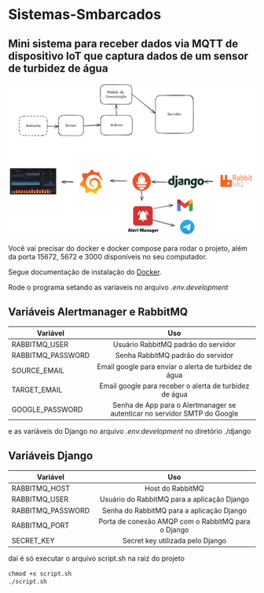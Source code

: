 # Sistemas-Smbarcados
## Mini sistema para receber dados via MQTT de dispositivo IoT que captura dados de um sensor de turbidez de água

![Feito com Excalidraw](/image.png "Design do Sistema")

Você vai precisar do docker e docker compose para rodar o projeto, além da porta 15672, 5672 e 3000 disponíveis no seu computador.

Segue documentação de instalação do [Docker](https://docs.docker.com/get-started/get-docker/).

Rode o programa setando as varíaveis no arquivo *.env.development*

## Variáveis Alertmanager e RabbitMQ

|  Variável         | Uso
| ----------------- |:-------------------------------------------------------------------------:|
| RABBITMQ_USER     | Usuário RabbitMQ padrão do servidor                                       |
| RABBITMQ_PASSWORD | Senha RabbitMQ padrão do servidor                                         |
| SOURCE_EMAIL      | Email google para enviar o alerta de turbidez de água                     |
| TARGET_EMAIL      | Email google para receber o alerta de turbidez de água                    |
| GOOGLE_PASSWORD   | Senha de App para o Alertmanager se autenticar no servidor SMTP do Google |

e as variáveis do Django no arquivo *.env.development* no diretório ./django

## Variáveis Django

|  Variável         | Uso
| ----------------- |:--------------------------------------------------:|
| RABBITMQ_HOST     | Host do RabbitMQ                                   |
| RABBITMQ_USER     | Usuário do RabbitMQ para a aplicação Django        |
| RABBITMQ_PASSWORD | Senha do RabbitMQ para a aplicação Django          |
| RABBITMQ_PORT     | Porta de conexão AMQP com o RabbitMQ para o Django |
| SECRET_KEY        | Secret key utilizada pelo Django                   |


daí é só executar o arquivo script.sh na raiz do projeto

```
chmod +x script.sh
./script.sh
```
